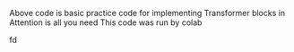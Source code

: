 Above code is basic practice code for implementing Transformer blocks in Attention is all you need
This code was run by colab

fd

